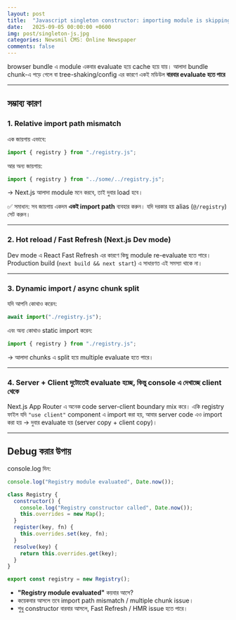 ```yaml
---
layout: post
title:  "Javascript singleton constructor: importing module is skipping import cache"
date:   2025-09-05 00:00:00 +0600
img: post/singleton-js.jpg
categories: Newsmil CMS: Online Newspaper
comments: false
---
```



browser bundle এ module একবার evaluate হয়ে cache হয়ে যায়। 
আলাদা bundle chunk-এ পড়ে গেলে বা tree-shaking/config এর কারণে একই মডিউল **বারবার evaluate হতে পারে**

---

## সম্ভাব্য কারণ

### 1. **Relative import path mismatch**

এক জায়গায় এভাবে:

```js
import { registry } from "./registry.js";
```

আর অন্য জায়গায়:

```js
import { registry } from "../some/../registry.js";
```

→ Next.js আলাদা module মনে করবে, তাই দুবার load হবে।

✅ সমাধান: সব জায়গায় একদম **একই import path** ব্যবহার করুন।
যদি দরকার হয় alias (`@/registry`) সেট করুন।

---

### 2. **Hot reload / Fast Refresh (Next.js Dev mode)**

Dev mode এ React Fast Refresh এর কারণে কিছু module re-evaluate হতে পারে।
Production build (`next build && next start`) এ সাধারণত এই সমস্যা থাকে না।

---

### 3. **Dynamic import / async chunk split**

যদি আপনি কোথাও করেন:

```js
await import("./registry.js");
```

এবং অন্য কোথাও static import করেন:

```js
import { registry } from "./registry.js";
```

→ আলাদা chunks এ split হয়ে multiple evaluate হতে পারে।

---

### 4. **Server + Client দুটোতেই evaluate হচ্ছে, কিন্তু console এ দেখাচ্ছে client থেকে**

Next.js App Router এ অনেক code server-client boundary mix করে। একি registry ফাইল যদি `"use client"` component এ import করা হয়, আবার server code এও import করা হয় → দুবার evaluate হয় (server copy + client copy)।

---

## Debug করার উপায়

console.log দিন:

```js
console.log("Registry module evaluated", Date.now());

class Registry {
  constructor() {
    console.log("Registry constructor called", Date.now());
    this.overrides = new Map();
  }
  register(key, fn) {
    this.overrides.set(key, fn);
  }
  resolve(key) {
    return this.overrides.get(key);
  }
}

export const registry = new Registry();
```

* **"Registry module evaluated"** কয়বার আসে?
* কয়েকবার আসলে তবে import path mismatch / multiple chunk issue।
* শুধু constructor বারবার আসলে, Fast Refresh / HMR issue হতে পারে।


